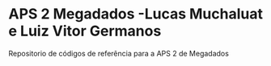 # APS 2 Megadados -Lucas Muchaluat e Luiz Vitor Germanos
Repositorio de códigos de referência para a APS 2 de Megadados
